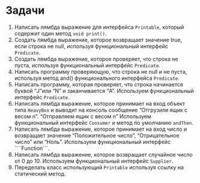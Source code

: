 # Задачи

1. Написать лямбда выражение для интерфейса ```Printable```, который содержит один метод ```void print()```.
2. Создать лямбда выражение, которое возвращает значение true, если строка не null, используя функциональный
   интерфейс ```Predicate```.
3. Создать лямбда выражение, которое проверяет, что строка не пуста, используя функциональный интерфейс ```Predicate```.
4. Написать программу проверяющую, что строка не null и не пуста, используя метод and() функционального
   интерфейса ```Predicate```.
5. Написать программу, которая проверяет, что строка начинается буквой “J”или “N” и заканчивается “A”. Используем
   функциональный интерфейс ```Predicate```.
6. Написать лямбда выражение, которое принимает на вход объект типа ```HeavyBox``` и выводит на консоль сообщение
   “Отгрузили ящик с весом n”. “Отправляем ящик с весом n” Используем функциональный интерфейс ```Consumer``` и метод по
   умолчанию ```andThen```.
7. Написать лямбда выражение, которое принимает на вход число и возвращает значение “Положительное число”,
   “Отрицательное число” или “Ноль”. Используем функциональный интерфейс ````Function```.
8. Написать лямбда выражение, которое возвращает случайное число от 0 до 10. Используем функциональный
   интерфейс ```Supplier```.
9. Переделать класс использующий ```Printable``` используя ссылку на статический метод.


